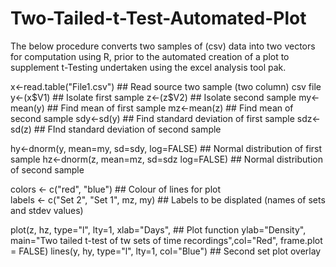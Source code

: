 Two-Tailed-t-Test-Automated-Plot
================================

The below procedure converts two samples of (csv) data into two vectors for computation using R, prior to the automated creation of a plot to supplement t-Testing undertaken using the excel analysis tool pak.

x<-read.table("File1.csv")                ## Read source two sample (two column) csv file
y<-(x$V1)                                     ## Isolate first sample
z<-(z$V2)                                     ## Isolate second sample
my<-mean(y)                                       ## Find mean of first sample
mz<-mean(z)                                       ## Find mean of second sample
sdy<-sd(y)                                            ## Find standard deviation of first sample 
sdz<-sd(z)                                            ## FInd standard deviation of second sample

hy<-dnorm(y, mean=my, sd=sdy, log=FALSE)                  ## Normal distribution of first sample
hz<-dnorm(z, mean=mz, sd=sdz log=FALSE)                   ## Normal distribution of second sample

colors <- c("red", "blue")                                ## Colour of lines for plot            
labels <- c("Set 2", "Set 1", mz, my)                     ## Labels to be displated (names of sets and stdev values)    

plot(z, hz, type="l", lty=1, xlab="Days",                 ## Plot function
  ylab="Density", main="Two tailed t-test of tw sets of time recordings",col="Red", frame.plot = FALSE)
lines(y, hy, type="l", lty=1, col="Blue")                 ## Second set plot overlay    
